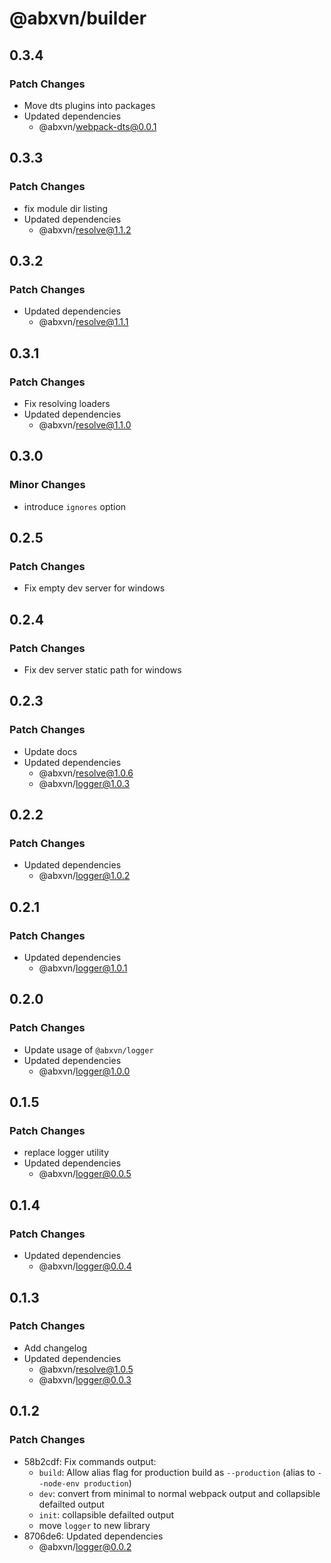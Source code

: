 # @abxvn/builder

## 0.3.4

### Patch Changes

- Move dts plugins into packages
- Updated dependencies
  - @abxvn/webpack-dts@0.0.1

## 0.3.3

### Patch Changes

- fix module dir listing
- Updated dependencies
  - @abxvn/resolve@1.1.2

## 0.3.2

### Patch Changes

- Updated dependencies
  - @abxvn/resolve@1.1.1

## 0.3.1

### Patch Changes

- Fix resolving loaders
- Updated dependencies
  - @abxvn/resolve@1.1.0

## 0.3.0

### Minor Changes

- introduce `ignores` option

## 0.2.5

### Patch Changes

- Fix empty dev server for windows

## 0.2.4

### Patch Changes

- Fix dev server static path for windows

## 0.2.3

### Patch Changes

- Update docs
- Updated dependencies
  - @abxvn/resolve@1.0.6
  - @abxvn/logger@1.0.3

## 0.2.2

### Patch Changes

- Updated dependencies
  - @abxvn/logger@1.0.2

## 0.2.1

### Patch Changes

- Updated dependencies
  - @abxvn/logger@1.0.1

## 0.2.0

### Patch Changes

- Update usage of `@abxvn/logger`
- Updated dependencies
  - @abxvn/logger@1.0.0

## 0.1.5

### Patch Changes

- replace logger utility
- Updated dependencies
  - @abxvn/logger@0.0.5

## 0.1.4

### Patch Changes

- Updated dependencies
  - @abxvn/logger@0.0.4

## 0.1.3

### Patch Changes

- Add changelog
- Updated dependencies
  - @abxvn/resolve@1.0.5
  - @abxvn/logger@0.0.3

## 0.1.2

### Patch Changes

- 58b2cdf: Fix commands output:
  - `build`: Allow alias flag for production build as `--production` (alias to `--node-env production`)
  - `dev`: convert from minimal to normal webpack output and collapsible defailted output
  - `init`: collapsible defailted output
  - move `logger` to new library
- 8706de6: Updated dependencies
  - @abxvn/logger@0.0.2
